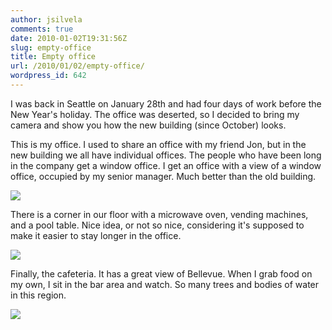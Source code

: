 ```yaml
---
author: jsilvela
comments: true
date: 2010-01-02T19:31:56Z
slug: empty-office
title: Empty office
url: /2010/01/02/empty-office/
wordpress_id: 642
---
```


I was back in Seattle on January 28th and had four days of work before the New Year's holiday. The office was deserted, so I decided to bring my camera and show you how the new building (since October) looks.

This is my office. I used to share an office with my friend Jon, but in the new building we all have individual offices. The people who have been long in the company get a window office. I get an office with a view of a window office, occupied by my senior manager. Much better than the old building.

[![](http://jsilvela.smugmug.com/Other/Sueltas/IMG6579/752832587_ScTbN-S.jpg)](http://jsilvela.smugmug.com/Other/Sueltas/5019150_Y3JuM/1/#752832587_ScTbN-A-LB)

There is a corner in our floor with a microwave oven, vending machines, and a pool table. Nice idea, or not so nice, considering it's supposed to make it easier to stay longer in the office.

[![](http://jsilvela.smugmug.com/Other/Sueltas/IMG6571/752832233_7s27A-S.jpg)](http://jsilvela.smugmug.com/Other/Sueltas/5019150_Y3JuM/1/#752832233_7s27A-A-LB)

Finally, the cafeteria. It has a great view of Bellevue. When I grab food on my own, I sit in the bar area and watch. So many trees and bodies of water in this region.

[![](http://jsilvela.smugmug.com/Other/Sueltas/IMG6582/752832823_VV2ac-S.jpg)](http://jsilvela.smugmug.com/Other/Sueltas/5019150_Y3JuM/1/#752832823_VV2ac-A-LB)
